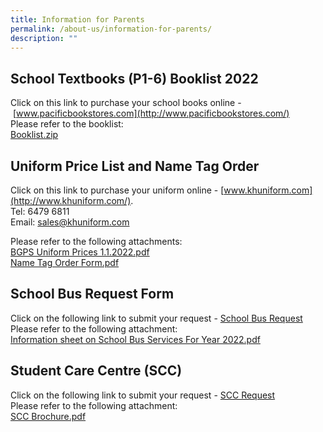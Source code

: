 ```yaml
---
title: Information for Parents
permalink: /about-us/information-for-parents/
description: ""
---
```

School Textbooks (P1-6) Booklist 2022
-------------------------------------

Click on this link to purchase your school books online - [www.pacificbookstores.com](http://www.pacificbookstores.com/)  
Please refer to the booklist:   
[Booklist.zip](https://bedokgreenpri.moe.edu.sg/qql/slot/u204/About%20Us/Info%20for%20Parents%20(2022)/Booklist.zip)  
  

Uniform Price List and Name Tag Order
-------------------------------------

Click on this link to purchase your uniform online - [www.khuniform.com](http://www.khuniform.com/).  
Tel: 6479 6811  
Email: [sales@khuniform.com](mailto:sales@khuniform.com)  
  
Please refer to the following attachments:  
[BGPS Uniform Prices 1.1.2022.pdf](https://bedokgreenpri.moe.edu.sg/qql/slot/u204/About%20Us/Info%20for%20Parents%20(2022)/BGPS%20Uniform%20Prices%201.1.2022_new%20vendor.pdf)  
[Name Tag Order Form.pdf](https://bedokgreenpri.moe.edu.sg/qql/slot/u204/About%20Us/Info%20for%20Parents%20(2022)/Name%20Tag%20Order%20Form.pdf)  

School Bus Request Form
-----------------------

Click on the following link to submit your request - [School Bus Request](https://forms.gle/MYuNMu7G8AJwTygK9)  
Please refer to the following attachment:  
[Information sheet on School Bus Services For Year 2022.pdf](https://bedokgreenpri.moe.edu.sg/qql/slot/u204/About%20Us/Info%20for%20Parents%20(2022)/Information%20sheet%20on%20School%20Bus%20Services%20For%20Year%202022.pdf)  

Student Care Centre (SCC)
-------------------------

Click on the following link to submit your request - [SCC Request](https://forms.gle/fvnhom9pvzYCuAGc7)  
Please refer to the following attachment:  
[SCC Brochure.pdf](https://bedokgreenpri.moe.edu.sg/qql/slot/u204/About%20Us/Info%20for%20Parents%20(2022)/SCC%20Brochure.pdf)